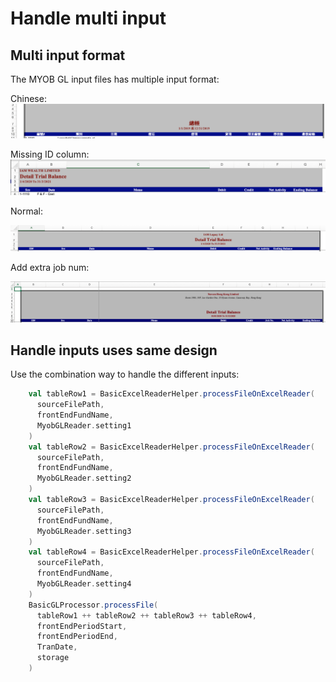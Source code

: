 # Handle multi input

## Multi input format

The MYOB GL input files has multiple input format:

Chinese:
![chinese](pic/chinese.png)

Missing ID column:
![Missing ID](pic/missingId.png)

Normal:

![Normal](pic/normal.png)

Add extra job num:

![Extra ID](pic/addJobNum.png)


## Handle inputs uses same design

Use the combination way to handle the different inputs:

```scala
    val tableRow1 = BasicExcelReaderHelper.processFileOnExcelReader(
      sourceFilePath,
      frontEndFundName,
      MyobGLReader.setting1
    )
    val tableRow2 = BasicExcelReaderHelper.processFileOnExcelReader(
      sourceFilePath,
      frontEndFundName,
      MyobGLReader.setting2
    )
    val tableRow3 = BasicExcelReaderHelper.processFileOnExcelReader(
      sourceFilePath,
      frontEndFundName,
      MyobGLReader.setting3
    )
    val tableRow4 = BasicExcelReaderHelper.processFileOnExcelReader(
      sourceFilePath,
      frontEndFundName,
      MyobGLReader.setting4
    )
    BasicGLProcessor.processFile(
      tableRow1 ++ tableRow2 ++ tableRow3 ++ tableRow4,
      frontEndPeriodStart,
      frontEndPeriodEnd,
      TranDate,
      storage
    )
```

